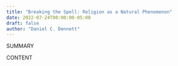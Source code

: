 ```yaml
---
title: "Breaking the Spell: Religion as a Natural Phenomenon"
date: 2022-07-24T00:00:00-05:00
draft: false
author: "Daniel C. Dennett"
---
```


SUMMARY

<!--more-->

CONTENT